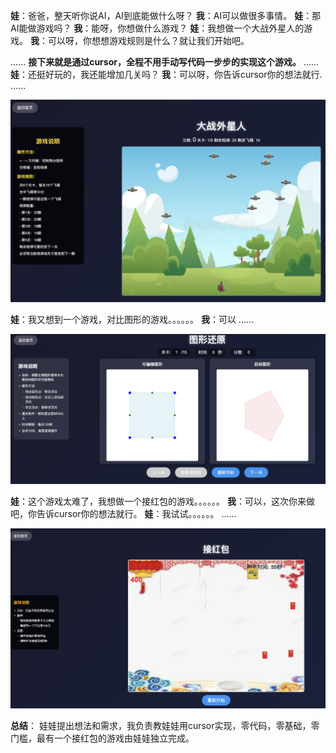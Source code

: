  **娃**：爸爸，整天听你说AI，AI到底能做什么呀？
 **我**：AI可以做很多事情。
 **娃**：那AI能做游戏吗？
 **我**：能呀，你想做什么游戏？
 **娃**：我想做一个大战外星人的游戏。
 **我**：可以呀，你想想游戏规则是什么？就让我们开始吧。
 
 ......
 **接下来就是通过cursor，全程不用手动写代码一步步的实现这个游戏。**
 ......
 **娃**：还挺好玩的，我还能增加几关吗？
 **我**：可以呀，你告诉cursor你的想法就行.
 ......
 <!-- 插入图片 -->
 ![image](images/外星人.png)
 
 **娃**：我又想到一个游戏，对比图形的游戏。。。。。。
 **我**：可以
 ......
 <!-- 插入图片 -->
 ![image](images/图形.png)
 
 **娃**：这个游戏太难了，我想做一个接红包的游戏。。。。。。
 **我**：可以，这次你来做吧，你告诉cursor你的想法就行。
 **娃**：我试试。。。。。。
 ......
 <!-- 插入图片 -->
 ![image](images/红包.png)
 
 **总结**：
 娃娃提出想法和需求，我负责教娃娃用cursor实现，零代码，零基础，零门槛，最有一个接红包的游戏由娃娃独立完成。
